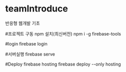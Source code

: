 # teamIntroduce
반응형 웹개발 기초

#프로젝트 구동
npm 설치(최신버전)
npm i -g firebase-tools

#login
firebase login

#서버실행
firebase serve 

#Deploy firebase hosting
firebase deploy --only hosting

